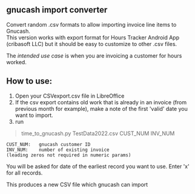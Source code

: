 ## gnucash import converter

Convert random .csv formats to allow importing invoice line items to Gnucash.  
This version works with export format for Hours Tracker Android App (cribasoft LLC) 
but it should be easy to customize to other .csv files. 

The *intended use case* is when you are invoicing a customer for hours worked.

## How to use:

1)   Open your CSVexport.csv file in LibreOffice
2)   If the csv export contains old work that is already in an invoice (from previous month for example),
make a note of the first 'valid' date you want to import.
3)   run

> time_to_gnucash.py   TestData2022.csv   CUST_NUM   INV_NUM

    CUST_NUM:   gnucash customer ID
    INV_NUM:    number of existing invoice
    (leading zeros not required in numeric params)

You will be asked for date of the earliest record you want to use.   Enter 'x' for all records.

This produces a new CSV file which gnucash can import
